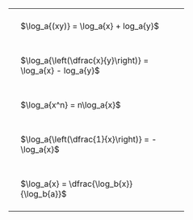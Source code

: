 ---
---

#  
<br>
<style type="text/css">
#T_cd8c5 th.col_heading {
  text-align: left;
  font-size: 1em;
}
#T_cd8c5 td {
  text-align: left;
  font-size: 1em;
  padding: 1.5em;
}
#T_cd8c5_row0_col0, #T_cd8c5_row1_col0, #T_cd8c5_row2_col0, #T_cd8c5_row3_col0, #T_cd8c5_row4_col0 {
  width: 300px;
  white-space: pre-wrap;
}
</style>
<table id="T_cd8c5">
  <thead>
  </thead>
  <tbody>
    <tr>
      <td id="T_cd8c5_row0_col0" class="data row0 col0" >$\log_a{(xy)} = \log_a{x} + log_a{y}$</td>
    </tr>
    <tr>
      <td id="T_cd8c5_row1_col0" class="data row1 col0" >$\log_a{\left(\dfrac{x}{y}\right)} = \log_a{x} - log_a{y}$</td>
    </tr>
    <tr>
      <td id="T_cd8c5_row2_col0" class="data row2 col0" >$\log_a{x^n} = n\log_a{x}$</td>
    </tr>
    <tr>
      <td id="T_cd8c5_row3_col0" class="data row3 col0" >$\log_a{\left(\dfrac{1}{x}\right)} = -\log_a{x}$</td>
    </tr>
    <tr>
      <td id="T_cd8c5_row4_col0" class="data row4 col0" >$\log_a{x} = \dfrac{\log_b{x}}{\log_b{a}}$</td>
    </tr>
  </tbody>
</table>
